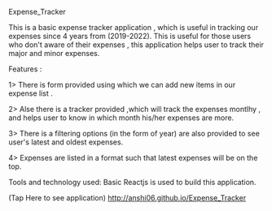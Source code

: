 Expense_Tracker


This is a basic expense tracker application , which is useful in tracking our expenses since 4 years from (2019-2022). This is useful for those users who don't aware of their expenses , this application helps user to track their major and minor expenses.

Features :

1> There is form provided using which we can add new items in our expense list .

2> Alse there is a tracker provided ,which will track the expenses montlhy , and helps user to know in which month his/her expenses are more.

3> There is a filtering options (in the form of year) are also provided to see user's latest and oldest expenses.

4> Expenses are listed in a format such that latest expenses will be on the top.

Tools and technology used: Basic Reactjs is used to build this application.

(Tap Here to see application) http://anshi06.github.io/Expense_Tracker
